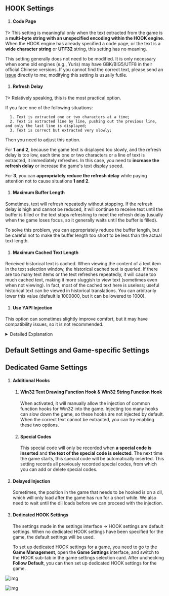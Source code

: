 ## HOOK Settings

1. ####  Code Page

  ?> This setting is meaningful only when the text extracted from the game is a **multi-byte string with an unspecified encoding within the HOOK engine**. When the HOOK engine has already specified a code page, or the text is a **wide character string** or **UTF32** string, this setting has no meaning.

  This setting generally does not need to be modified. It is only necessary when some old engines (e.g., Yuris) may have GBK/BIG5/UTF8 in their official Chinese versions. If you cannot find the correct text, please send an [issue](https://lunatranslator.org/Resource/game_support) directly to me; modifying this setting is usually futile.

1. ####  Refresh Delay

  ?> Relatively speaking, this is the most practical option.

  If you face one of the following situations:

      1. Text is extracted one or two characters at a time;
      2. Text is extracted line by line, pushing out the previous line, and only the last line is displayed;
      3. Text is correct but extracted very slowly;

  Then you need to adjust this option.

  For **1 and 2**, because the game text is displayed too slowly, and the refresh delay is too low, each time one or two characters or a line of text is extracted, it immediately refreshes. In this case, you need to **increase the refresh delay** or increase the game's text display speed.

  For **3**, you can **appropriately reduce the refresh delay** while paying attention not to cause situations **1 and 2**.

1. ####  Maximum Buffer Length

  Sometimes, text will refresh repeatedly without stopping. If the refresh delay is high and cannot be reduced, it will continue to receive text until the buffer is filled or the text stops refreshing to meet the refresh delay (usually when the game loses focus, so it generally waits until the buffer is filled).

  To solve this problem, you can appropriately reduce the buffer length, but be careful not to make the buffer length too short to be less than the actual text length.

1. ####  Maximum Cached Text Length

  Received historical text is cached. When viewing the content of a text item in the text selection window, the historical cached text is queried. If there are too many text items or the text refreshes repeatedly, it will cause too much cached text, making it more sluggish to view text (sometimes even when not viewing). In fact, most of the cached text here is useless; useful historical text can be viewed in historical translations. You can arbitrarily lower this value (default is 1000000, but it can be lowered to 1000).

1. ####  Use YAPI Injection

  This option can sometimes slightly improve comfort, but it may have compatibility issues, so it is not recommended.

  <details>
    <summary>Detailed Explanation</summary>
  When injecting a DLL into a game, the process injecting the DLL and the process being injected usually need to have the same bitness.

  To solve this problem, Luna generally uses shareddllproxy32 and shareddllproxy64 to inject DLLs into games of different bitness.

  However, when this proxy process runs, it may be intercepted by antivirus software for a while, causing stuttering or failure to run and needing to run again. In this case, you can use YAPI to directly use the main process of Luna for DLL injection.

  In YAPI, if the game process and the Luna process have the same bitness, it will inject normally; if the bitness is different, it will use a special shellcode to achieve injection. This is also one reason why LunaHost32.dll is more likely to be detected by antivirus software.

  Using YAPI injection is relatively smoother. However, it may be incompatible on ARM tablets.

  When Luna runs with low privileges and the game runs with administrator privileges, this option will be ineffective, and it will fall back to the original mode and request permissions for injection.
  </details>

## Default Settings and Game-specific Settings
## Dedicated Game Settings

1. #### Additional Hooks
    1. #### Win32 Text Drawing Function Hook & Win32 String Function Hook
        When activated, it will manually allow the injection of common function hooks for Win32 into the game.
        Injecting too many hooks can slow down the game, so these hooks are not injected by default.
        When the correct text cannot be extracted, you can try enabling these two options.
    1. #### Special Codes
        This special code will only be recorded when **a special code is inserted** and **the text of the special code is selected**. The next time the game starts, this special code will be automatically inserted. This setting records all previously recorded special codes, from which you can add or delete special codes.

1. #### Delayed Injection
    Sometimes, the position in the game that needs to be hooked is on a dll, which will only load after the game has run for a short while. We also need to wait until the dll loads before we can proceed with the injection.

1. #### Dedicated HOOK Settings
    The settings made in the settings interface -> HOOK settings are default settings. When no dedicated HOOK settings have been specified for the game, the default settings will be used.
    
    To set up dedicated HOOK settings for a game, you need to go to the **Game Management**, open the **Game Settings** interface, and switch to the HOOK sub-tab in the game settings selection card. After unchecking **Follow Default**, you can then set up dedicated HOOK settings for the game.

![img](https://image.lunatranslator.org/zh/gamesettings/1.jpg)

![img](https://image.lunatranslator.org/zh/gamesettings/2.png)